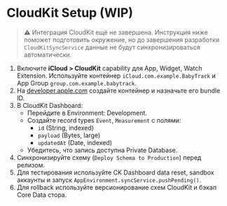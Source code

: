 # CloudKit Setup (WIP)

> ⚠️ Интеграция CloudKit ещё не завершена. Инструкция ниже поможет подготовить окружение, но до завершения разработки `CloudKitSyncService` данные не будут синхронизироваться автоматически.

1. Включите **iCloud > CloudKit** capability для App, Widget, Watch Extension. Используйте контейнер `iCloud.com.example.BabyTrack` и App Group `group.com.example.babytrack`.
2. На [developer.apple.com](https://developer.apple.com) создайте контейнер и назначьте его bundle ID.
3. В CloudKit Dashboard:
   - Перейдите в Environment: Development.
   - Создайте record types `Event`, `Measurement` с полями:
     - `id` (String, indexed)
     - `payload` (Bytes, large)
     - `updatedAt` (Date, indexed)
   - Убедитесь, что запись доступна Private Database.
4. Синхронизируйте схему (`Deploy Schema to Production`) перед релизом.
5. Для тестирования используйте CK Dashboard data reset, sandbox аккаунты и запуск `AppEnvironment.syncService.pushPending()`.
6. Для rollback используйте версионирование схем CloudKit и бэкап Core Data стора.
